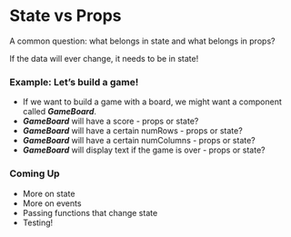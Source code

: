 # State vs Props

A common question: what belongs in state and what belongs in props?

If the data will ever change, it needs to be in state!

### Example: Let’s build a game!

- If we want to build a game with a board, we might want a component called ***GameBoard***.
- ***GameBoard*** will have a score - props or state?
- ***GameBoard*** will have a certain numRows - props or state?
- ***GameBoard*** will have a certain numColumns - props or state?
- ***GameBoard*** will display text if the game is over - props or state?

### Coming Up
- More on state
- More on events
- Passing functions that change state
- Testing!
